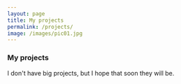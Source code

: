 ```yaml
---
layout: page
title: My projects
permalink: /projects/
image: /images/pic01.jpg
---
```

### My projects
I don't have big projects, but I hope that soon they will be.  
